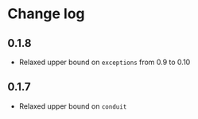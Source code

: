 # Change log

## 0.1.8

- Relaxed upper bound on `exceptions` from 0.9 to 0.10

## 0.1.7

- Relaxed upper bound on `conduit`
